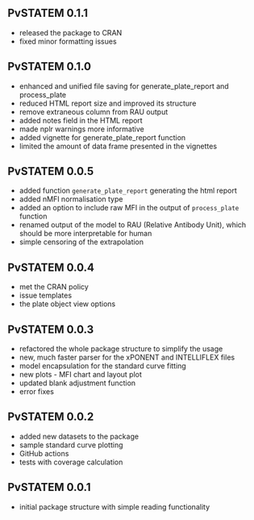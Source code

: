 PvSTATEM 0.1.1
---------------------------------------------------------------
* released the package to CRAN
* fixed minor formatting issues

PvSTATEM 0.1.0
---------------------------------------------------------------
* enhanced and unified file saving for generate_plate_report and process_plate
* reduced HTML report size and improved its structure
* remove extraneous column from RAU output
* added notes field in the HTML report
* made nplr warnings more informative
* added vignette for generate_plate_report function
* limited the amount of data frame presented in the vignettes


PvSTATEM 0.0.5
---------------------------------------------------------------
* added function `generate_plate_report` generating the html report
* added nMFI normalisation type
* added an option to include raw MFI in the output of `process_plate` function
* renamed output of the model to RAU (Relative Antibody Unit), which should be more interpretable for human
* simple censoring of the extrapolation


PvSTATEM 0.0.4
---------------------------------------------------------------
* met the CRAN policy
* issue templates
* the plate object view options


PvSTATEM 0.0.3
---------------------------------------------------------------
* refactored the whole package structure to simplify the usage
* new, much faster parser for the xPONENT and INTELLIFLEX files
* model encapsulation for the standard curve fitting
* new plots - MFI chart and layout plot
* updated blank adjustment function
* error fixes


PvSTATEM 0.0.2
---------------------------------------------------------------
* added new datasets to the package
* sample standard curve plotting
* GitHub actions
* tests with coverage calculation


PvSTATEM 0.0.1
---------------------------------------------------------------
* initial package structure with simple reading functionality
